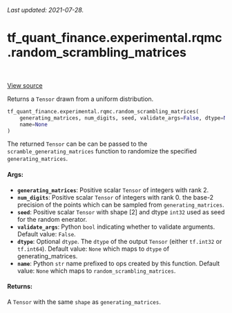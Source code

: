 <!--
This file is generated by a tool. Do not edit directly.
For open-source contributions the docs will be updated automatically.
-->

*Last updated: 2021-07-28.*

<div itemscope itemtype="http://developers.google.com/ReferenceObject">
<meta itemprop="name" content="tf_quant_finance.experimental.rqmc.random_scrambling_matrices" />
<meta itemprop="path" content="Stable" />
</div>

# tf_quant_finance.experimental.rqmc.random_scrambling_matrices

<!-- Insert buttons and diff -->

<table class="tfo-notebook-buttons tfo-api" align="left">
</table>

<a target="_blank" href="https://github.com/google/tf-quant-finance/blob/master/tf_quant_finance/experimental/rqmc/digital_net.py">View source</a>



Returns a `Tensor` drawn from a uniform distribution.

```python
tf_quant_finance.experimental.rqmc.random_scrambling_matrices(
    generating_matrices, num_digits, seed, validate_args=False, dtype=None,
    name=None
)
```



<!-- Placeholder for "Used in" -->

The returned `Tensor` can be can be passed to the
`scramble_generating_matrices` function to randomize the specified
`generating_matrices`.

#### Args:


* <b>`generating_matrices`</b>: Positive scalar `Tensor` of integers with rank 2.
* <b>`num_digits`</b>: Positive scalar `Tensor` of integers with rank 0. the base-2
  precision of the points which can be sampled from `generating_matrices`.
* <b>`seed`</b>: Positive scalar `Tensor` with shape [2] and dtype `int32` used as seed
  for the random enerator.
* <b>`validate_args`</b>: Python `bool` indicating whether to validate arguments.
  Default value: `False`.
* <b>`dtype`</b>: Optional `dtype`. The `dtype` of the output `Tensor` (either
  `tf.int32` or `tf.int64`).
  Default value: `None` which maps to `dtype` of generating_matrices.
* <b>`name`</b>: Python `str` name prefixed to ops created by this function.
  Default value: `None` which maps to `random_scrambling_matrices`.


#### Returns:

A `Tensor` with the same `shape` as `generating_matrices`.
